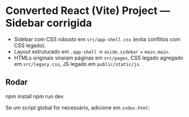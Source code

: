 
# Converted React (Vite) Project — Sidebar corrigida

- Sidebar com CSS robusto em `src/app-shell.css` (evita conflitos com CSS legado).
- Layout estruturado em `.app-shell` → `aside.sidebar` + `main.main`.
- HTMLs originais viraram páginas em `src/pages`, CSS legado agregado em `src/legacy.css`, JS legado em `public/static/js`.

## Rodar
npm install
npm run dev

Se um script global for necessário, adicione em `index.html`:
<script src="/static/js/SEU_ARQUIVO.js"></script>
